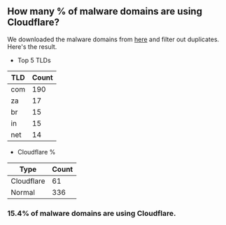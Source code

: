 ## How many % of malware domains are using Cloudflare?


We downloaded the malware domains from [here](https://urlhaus.abuse.ch) and filter out duplicates.
Here's the result.


[//]: # (start replacement)


- Top 5 TLDs

| TLD | Count |
| --- | --- |
| com | 190 |
| za | 17 |
| br | 15 |
| in | 15 |
| net | 14 |


- Cloudflare %

| Type | Count |
| --- | --- |
| Cloudflare | 61 |
| Normal | 336 |


### 15.4% of malware domains are using Cloudflare.